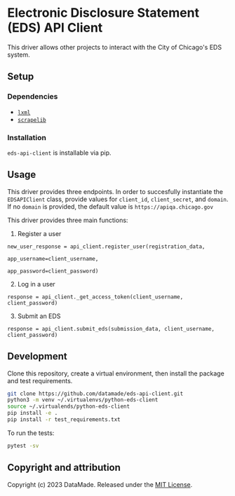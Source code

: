 # Electronic Disclosure Statement (EDS) API Client

This driver allows other projects to interact with the City of Chicago's EDS system.

## Setup

### Dependencies

* [`lxml`](https://lxml.de/)
* [`scrapelib`](https://jamesturk.github.io/scrapelib/)

### Installation

`eds-api-client` is installable via pip.

## Usage
This driver provides three endpoints. In order to succesfully instantiate the `EDSAPIClient` class, provide values for `client_id`, `client_secret`, and `domain`. If no `domain` is provided, the default value is `https://apiqa.chicago.gov`

This driver provides three main functions:
1. Register a user

```
new_user_response = api_client.register_user(registration_data,
                                             app_username=client_username,
                                             app_password=client_password)
```

2. Log in a user
```
response = api_client._get_access_token(client_username, client_password)
```

3. Submit an EDS
```
response = api_client.submit_eds(submission_data, client_username, client_password)
```

## Development

Clone this repository, create a virtual environment, then install the package and test requirements.

```bash
git clone https://github.com/datamade/eds-api-client.git
python3 -m venv ~/.virtualenvs/python-eds-client
source ~/.virtualends/python-eds-client
pip install -e .
pip install -r test_requirements.txt
```

To run the tests:

```bash
pytest -sv
```

## Copyright and attribution

Copyright (c) 2023 DataMade. Released under the [MIT License](https://github.com/datamade/eds-api-client/blob/main/LICENSE).